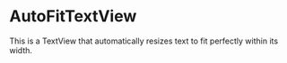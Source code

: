 # AutoFitTextView
This is a TextView that automatically resizes text to fit perfectly within its width.
